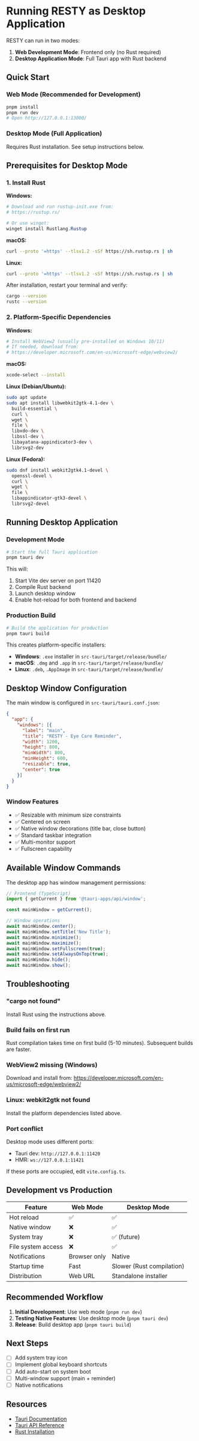 # Running RESTY as Desktop Application

RESTY can run in two modes:
1. **Web Development Mode**: Frontend only (no Rust required)
2. **Desktop Application Mode**: Full Tauri app with Rust backend

## Quick Start

### Web Mode (Recommended for Development)
```bash
pnpm install
pnpm run dev
# Open http://127.0.0.1:13000/
```

### Desktop Mode (Full Application)
Requires Rust installation. See setup instructions below.

## Prerequisites for Desktop Mode

### 1. Install Rust

**Windows:**
```powershell
# Download and run rustup-init.exe from:
# https://rustup.rs/

# Or use winget:
winget install Rustlang.Rustup
```

**macOS:**
```bash
curl --proto '=https' --tlsv1.2 -sSf https://sh.rustup.rs | sh
```

**Linux:**
```bash
curl --proto '=https' --tlsv1.2 -sSf https://sh.rustup.rs | sh
```

After installation, restart your terminal and verify:
```bash
cargo --version
rustc --version
```

### 2. Platform-Specific Dependencies

**Windows:**
```powershell
# Install WebView2 (usually pre-installed on Windows 10/11)
# If needed, download from:
# https://developer.microsoft.com/en-us/microsoft-edge/webview2/
```

**macOS:**
```bash
xcode-select --install
```

**Linux (Debian/Ubuntu):**
```bash
sudo apt update
sudo apt install libwebkit2gtk-4.1-dev \
  build-essential \
  curl \
  wget \
  file \
  libxdo-dev \
  libssl-dev \
  libayatana-appindicator3-dev \
  librsvg2-dev
```

**Linux (Fedora):**
```bash
sudo dnf install webkit2gtk4.1-devel \
  openssl-devel \
  curl \
  wget \
  file \
  libappindicator-gtk3-devel \
  librsvg2-devel
```

## Running Desktop Application

### Development Mode
```bash
# Start the full Tauri application
pnpm tauri dev
```

This will:
1. Start Vite dev server on port 11420
2. Compile Rust backend
3. Launch desktop window
4. Enable hot-reload for both frontend and backend

### Production Build
```bash
# Build the application for production
pnpm tauri build
```

This creates platform-specific installers:
- **Windows**: `.exe` installer in `src-tauri/target/release/bundle/`
- **macOS**: `.dmg` and `.app` in `src-tauri/target/release/bundle/`
- **Linux**: `.deb`, `.AppImage` in `src-tauri/target/release/bundle/`

## Desktop Window Configuration

The main window is configured in `src-tauri/tauri.conf.json`:

```json
{
  "app": {
    "windows": [{
      "label": "main",
      "title": "RESTY - Eye Care Reminder",
      "width": 1200,
      "height": 800,
      "minWidth": 800,
      "minHeight": 600,
      "resizable": true,
      "center": true
    }]
  }
}
```

### Window Features

- ✅ Resizable with minimum size constraints
- ✅ Centered on screen
- ✅ Native window decorations (title bar, close button)
- ✅ Standard taskbar integration
- ✅ Multi-monitor support
- ✅ Fullscreen capability

## Available Window Commands

The desktop app has window management permissions:

```typescript
// Frontend (TypeScript)
import { getCurrent } from '@tauri-apps/api/window';

const mainWindow = getCurrent();

// Window operations
await mainWindow.center();
await mainWindow.setTitle('New Title');
await mainWindow.minimize();
await mainWindow.maximize();
await mainWindow.setFullscreen(true);
await mainWindow.setAlwaysOnTop(true);
await mainWindow.hide();
await mainWindow.show();
```

## Troubleshooting

### "cargo not found"
Install Rust using the instructions above.

### Build fails on first run
Rust compilation takes time on first build (5-10 minutes). Subsequent builds are faster.

### WebView2 missing (Windows)
Download and install from: https://developer.microsoft.com/en-us/microsoft-edge/webview2/

### Linux: webkit2gtk not found
Install the platform dependencies listed above.

### Port conflict
Desktop mode uses different ports:
- Tauri dev: `http://127.0.0.1:11420`
- HMR: `ws://127.0.0.1:11421`

If these ports are occupied, edit `vite.config.ts`.

## Development vs Production

| Feature | Web Mode | Desktop Mode |
|---------|----------|--------------|
| Hot reload | ✅ | ✅ |
| Native window | ❌ | ✅ |
| System tray | ❌ | ✅ (future) |
| File system access | ❌ | ✅ |
| Notifications | Browser only | Native |
| Startup time | Fast | Slower (Rust compilation) |
| Distribution | Web URL | Standalone installer |

## Recommended Workflow

1. **Initial Development**: Use web mode (`pnpm run dev`)
2. **Testing Native Features**: Use desktop mode (`pnpm tauri dev`)
3. **Release**: Build desktop app (`pnpm tauri build`)

## Next Steps

- [ ] Add system tray icon
- [ ] Implement global keyboard shortcuts
- [ ] Add auto-start on system boot
- [ ] Multi-window support (main + reminder)
- [ ] Native notifications

## Resources

- [Tauri Documentation](https://tauri.app/v1/guides/)
- [Tauri API Reference](https://tauri.app/v1/api/js/)
- [Rust Installation](https://www.rust-lang.org/tools/install)
